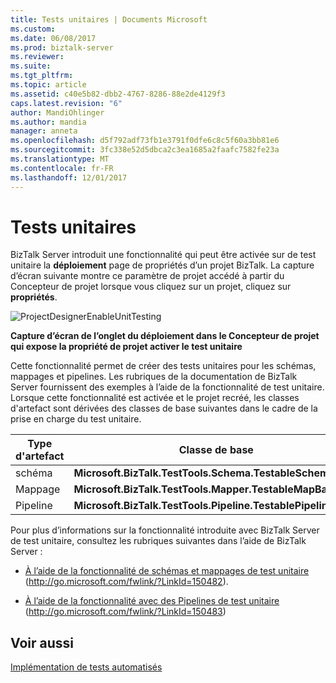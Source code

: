 ```yaml
---
title: Tests unitaires | Documents Microsoft
ms.custom: 
ms.date: 06/08/2017
ms.prod: biztalk-server
ms.reviewer: 
ms.suite: 
ms.tgt_pltfrm: 
ms.topic: article
ms.assetid: c40e5b82-dbb2-4767-8286-88e2de4129f3
caps.latest.revision: "6"
author: MandiOhlinger
ms.author: mandia
manager: anneta
ms.openlocfilehash: d5f792adf73fb1e3791f0dfe6c8c5f60a3bb81e6
ms.sourcegitcommit: 3fc338e52d5dbca2c3ea1685a2faafc7582fe23a
ms.translationtype: MT
ms.contentlocale: fr-FR
ms.lasthandoff: 12/01/2017
---
```

# <a name="unit-testing"></a>Tests unitaires
BizTalk Server introduit une fonctionnalité qui peut être activée sur de test unitaire la **déploiement** page de propriétés d’un projet BizTalk. La capture d’écran suivante montre ce paramètre de projet accédé à partir du Concepteur de projet lorsque vous cliquez sur un projet, cliquez sur **propriétés**.  
  
 ![](../core/media/projectdesignerenableunittesting.gif "ProjectDesignerEnableUnitTesting")  
  
 **Capture d’écran de l’onglet du déploiement dans le Concepteur de projet qui expose la propriété de projet activer le test unitaire**  
  
 Cette fonctionnalité permet de créer des tests unitaires pour les schémas, mappages et pipelines. Les rubriques de la documentation de BizTalk Server fournissent des exemples à l’aide de la fonctionnalité de test unitaire. Lorsque cette fonctionnalité est activée et le projet recréé, les classes d'artefact sont dérivées des classes de base suivantes dans le cadre de la prise en charge du test unitaire.  
  
|Type d'artefact|Classe de base|  
|-------------------|----------------|  
|schéma|**Microsoft.BizTalk.TestTools.Schema.TestableSchemaBase**|  
|Mappage|**Microsoft.BizTalk.TestTools.Mapper.TestableMapBase**|  
|Pipeline|**Microsoft.BizTalk.TestTools.Pipeline.TestablePipelineBase**|  
  
 Pour plus d’informations sur la fonctionnalité introduite avec BizTalk Server de test unitaire, consultez les rubriques suivantes dans l’aide de BizTalk Server :  
  
-   [À l’aide de la fonctionnalité de schémas et mappages de test unitaire](http://go.microsoft.com/fwlink/?LinkId=150482) (http://go.microsoft.com/fwlink/?LinkId=150482).  
  
-   [À l’aide de la fonctionnalité avec des Pipelines de test unitaire](http://go.microsoft.com/fwlink/?LinkId=150483) (http://go.microsoft.com/fwlink/?LinkId=150483)  
  
## <a name="see-also"></a>Voir aussi  
 [Implémentation de tests automatisés](../technical-guides/implementing-automated-testing.md)